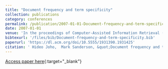 ```yaml
---
title: "Document frequency and term specificity"
collection: publications
category: conferences
permalink: /publication/2007-01-01-Document-frequency-and-term-specificity
date: 2007-01-01
venue: 'In the proceedings of Computer-Assisted Information Retrieval (Recherche d&apos;Information et ses Applications) - RIAO 2007, 8th International Conference, Carnegie Mellon University, Pittsburgh, PA, USA, May 30 - June 1, 2007. Proceedings, CD-ROM'
bibtexurl: '/files/bib/Document-frequency-and-term-specificity.bib'
paperurl: 'https://dl.acm.org/doi/10.5555/1931390.1931425'
citation: ' Hideo Joho,  Mark Sanderson, &quot;Document frequency and term specificity.&quot; In the proceedings of Computer-Assisted Information Retrieval (Recherche d&amp;apos;Information et ses Applications) - RIAO 2007, 8th International Conference, Carnegie Mellon University, Pittsburgh, PA, USA, May 30 - June 1, 2007. Proceedings, CD-ROM, 2007.'
---
```

[Access paper here](https://dl.acm.org/doi/10.5555/1931390.1931425){:target="_blank"}
